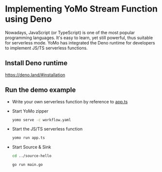 # Implementing YoMo Stream Function using Deno

Nowadays, JavaScript (or TypeScript) is one of the most popular programming
languages. It's easy to learn, yet still powerful, thus suitable for serverless
mode. YoMo has integrated the Deno runtime for developers to implement JS/TS
serverless functions.

## Install Deno runtime

https://deno.land/#installation

## Run the demo example

- Write your own serverless function by reference to [app.ts](app.ts)

- Start YoMo zipper

  ```sh
  yomo serve -c workflow.yaml
  ```

- Start the JS/TS serverless function

  ```sh
  yomo run app.ts
  ```

- Start Source & Sink

  ```sh
  cd ../source-hello

  go run main.go
  ```
